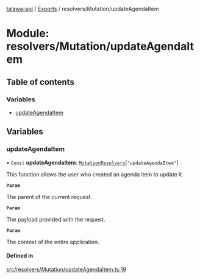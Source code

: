[talawa-api](../README.md) / [Exports](../modules.md) / resolvers/Mutation/updateAgendaItem

# Module: resolvers/Mutation/updateAgendaItem

## Table of contents

### Variables

- [updateAgendaItem](resolvers_Mutation_updateAgendaItem.md#updateagendaitem)

## Variables

### updateAgendaItem

• `Const` **updateAgendaItem**: [`MutationResolvers`](types_generatedGraphQLTypes.md#mutationresolvers)[``"updateAgendaItem"``]

This function allows the user who created an agenda item to update it.

**`Param`**

The parent of the current request.

**`Param`**

The payload provided with the request.

**`Param`**

The context of the entire application.

#### Defined in

[src/resolvers/Mutation/updateAgendaItem.ts:19](https://github.com/PalisadoesFoundation/talawa-api/blob/53234da/src/resolvers/Mutation/updateAgendaItem.ts#L19)
